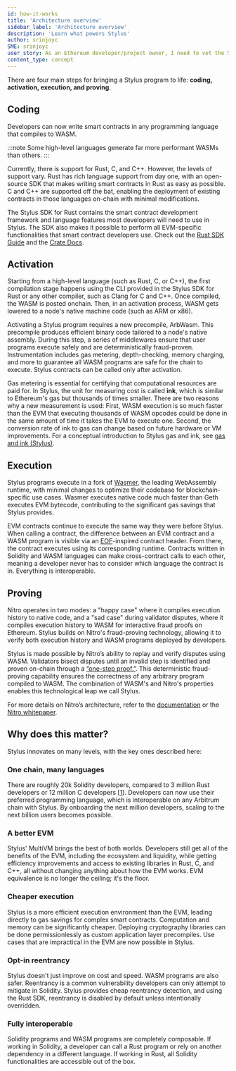 ```yaml
---
id: how-it-works
title: 'Architecture overview'
sidebar_label: 'Architecture overview'
description: 'Learn what powers Stylus'
author: srinjoyc
SME: srinjoyc
user_story: As an Ethereum developer/project owner, I need to vet the Stylus.
content_type: concept
---
```


There are four main steps for bringing a Stylus program to life: **coding, activation, execution, and proving**.

## Coding

Developers can now write smart contracts in any programming language that compiles to WASM.

:::note
Some high-level languages generate far more performant WASMs than others.
:::

Currently, there is support for Rust, C, and C++. However, the levels of support vary. Rust has rich language support from day one, with an open-source SDK that makes writing smart contracts in Rust as easy as possible. C and C++ are supported off the bat, enabling the deployment of existing contracts in those languages on-chain with minimal modifications.

The Stylus SDK for Rust contains the smart contract development framework and language features most developers will need to use in Stylus. The SDK also makes it possible to perform all EVM-specific functionalities that smart contract developers use. Check out the [Rust SDK Guide](https://docs.arbitrum.io/stylus/rust-sdk-guide) and the [Crate Docs](https://docs.rs/stylus-sdk/latest/stylus_sdk/index.html).

## Activation

Starting from a high-level language (such as Rust, C, or C++), the first compilation stage happens using the CLI provided in the Stylus SDK for Rust or any other compiler, such as Clang for C and C++. Once compiled, the WASM is posted onchain. Then, in an activation process, WASM gets lowered to a node's native machine code (such as ARM or x86).

Activating a Stylus program requires a new precompile, ArbWasm. This precompile produces efficient binary code tailored to a node's native assembly. During this step, a series of middlewares ensure that user programs execute safely and are deterministically fraud-proven. Instrumentation includes gas metering, depth-checking, memory charging, and more to guarantee all WASM programs are safe for the chain to execute. Stylus contracts can be called only after activation.

Gas metering is essential for certifying that computational resources are paid for. In Stylus, the unit for measuring cost is called **ink**, which is similar to Ethereum's gas but thousands of times smaller. There are two reasons why a new measurement is used: First, WASM execution is so much faster than the EVM that executing thousands of WASM opcodes could be done in the same amount of time it takes the EVM to execute one. Second, the conversion rate of ink to gas can change based on future hardware or VM improvements. For a conceptual introduction to Stylus gas and ink, see [gas and ink (Stylus)](https://docs.arbitrum.io/stylus/concepts/stylus-gas).

## Execution

Stylus programs execute in a fork of [Wasmer](https://wasmer.io/), the leading WebAssembly runtime, with minimal changes to optimize their codebase for blockchain-specific use cases. Wasmer executes native code much faster than <a data-quicklook-from="geth">Geth</a> executes EVM bytecode, contributing to the significant gas savings that Stylus provides.

EVM contracts continue to execute the same way they were before Stylus. When calling a contract, the difference between an EVM contract and a WASM program is visible via an [EOF](https://notes.ethereum.org/@ipsilon/evm-object-format-overview)-inspired contract header. From there, the contract executes using its corresponding runtime. Contracts written in Solidity and WASM languages can make cross-contract calls to each other, meaning a developer never has to consider which language the contract is in. Everything is interoperable.

## Proving

Nitro operates in two modes: a "happy case" where it compiles execution history to native code, and a "sad case" during validator disputes, where it compiles execution history to WASM for interactive fraud proofs on Ethereum. Stylus builds on Nitro's fraud-proving technology, allowing it to verify both execution history and WASM programs deployed by developers.

Stylus is made possible by Nitro’s ability to replay and verify disputes using WASM. Validators bisect disputes until an invalid step is identified and proven on-chain through a [“one-step proof.”](/how-arbitrum-works/fraud-proofs/challenge-manager.mdx#general-bisection-protocol). This deterministic fraud-proving capability ensures the correctness of any arbitrary program compiled to WASM. The combination of WASM's and Nitro's properties enables this technological leap we call Stylus.

For more details on Nitro’s architecture, refer to the [documentation](/how-arbitrum-works/inside-arbitrum-nitro.mdx) or the [Nitro whitepaper](https://github.com/OffchainLabs/nitro/blob/master/docs/Nitro-whitepaper.pdf).

## Why does this matter?

Stylus innovates on many levels, with the key ones described here:

### One chain, many languages

There are roughly 20k Solidity developers, compared to 3 million Rust developers or 12 million C developers [[1](https://slashdatahq.medium.com/state-of-the-developer-nation-23rd-edition-the-fall-of-web-frameworks-coding-languages-711525e3df3a)]. Developers can now use their preferred programming language, which is interoperable on any <a data-quicklook-from="arbitrum-chain">Arbitrum chain</a> with Stylus. By onboarding the next million developers, scaling to the next billion users becomes possible.

### A better EVM

Stylus' MultiVM brings the best of both worlds. Developers still get all of the benefits of the EVM, including the ecosystem and liquidity, while getting efficiency improvements and access to existing libraries in Rust, C, and C++, all without changing anything about how the EVM works. EVM equivalence is no longer the ceiling; it's the floor.

### Cheaper execution

Stylus is a more efficient execution environment than the EVM, leading directly to gas savings for complex smart contracts. Computation and memory can be significantly cheaper. Deploying cryptography libraries can be done permissionlessly as custom application layer precompiles. Use cases that are impractical in the EVM are now possible in Stylus.

### Opt-in reentrancy

Stylus doesn't just improve on cost and speed. WASM programs are also safer. Reentrancy is a common vulnerability developers can only attempt to mitigate in Solidity. Stylus provides cheap reentrancy detection, and using the Rust SDK, reentrancy is disabled by default unless intentionally overridden.

### Fully interoperable

Solidity programs and WASM programs are completely composable. If working in Solidity, a developer can call a Rust program or rely on another dependency in a different language. If working in Rust, all Solidity functionalities are accessible out of the box.
